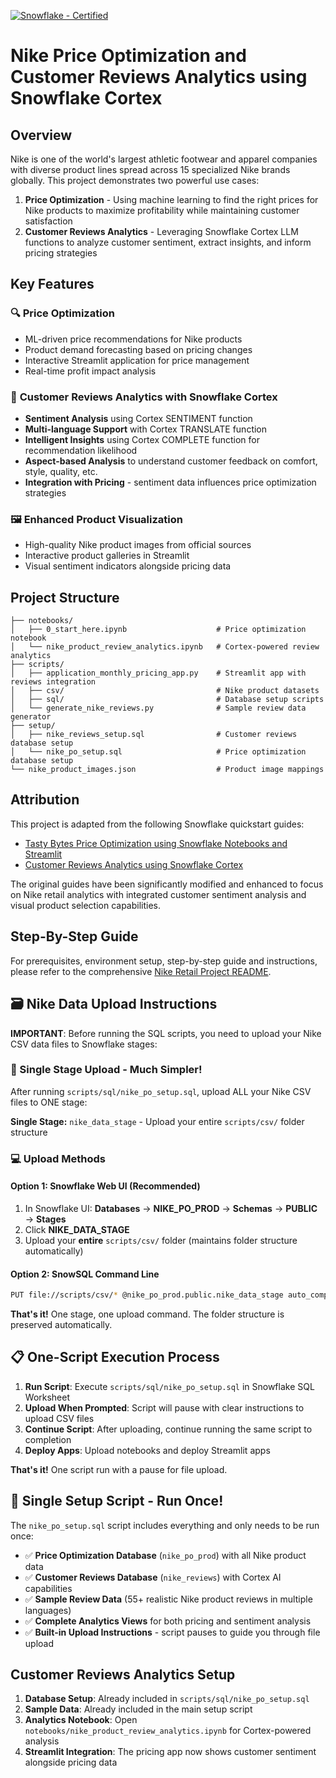 [![Snowflake - Certified](https://img.shields.io/badge/Snowflake-Certified-2ea44f?style=for-the-badge&logo=snowflake)](https://developers.snowflake.com/solutions/)

# Nike Price Optimization and Customer Reviews Analytics using Snowflake Cortex

## Overview
Nike is one of the world's largest athletic footwear and apparel companies with diverse product lines spread across 15 specialized Nike brands globally. This project demonstrates two powerful use cases:

1. **Price Optimization** - Using machine learning to find the right prices for Nike products to maximize profitability while maintaining customer satisfaction
2. **Customer Reviews Analytics** - Leveraging Snowflake Cortex LLM functions to analyze customer sentiment, extract insights, and inform pricing strategies

## Key Features

### 🔍 **Price Optimization**
- ML-driven price recommendations for Nike products
- Product demand forecasting based on pricing changes
- Interactive Streamlit application for price management
- Real-time profit impact analysis

### 💬 **Customer Reviews Analytics with Snowflake Cortex**
- **Sentiment Analysis** using Cortex SENTIMENT function
- **Multi-language Support** with Cortex TRANSLATE function  
- **Intelligent Insights** using Cortex COMPLETE function for recommendation likelihood
- **Aspect-based Analysis** to understand customer feedback on comfort, style, quality, etc.
- **Integration with Pricing** - sentiment data influences price optimization strategies

### 🖼️ **Enhanced Product Visualization**
- High-quality Nike product images from official sources
- Interactive product galleries in Streamlit
- Visual sentiment indicators alongside pricing data

## Project Structure

```
├── notebooks/
│   ├── 0_start_here.ipynb                    # Price optimization notebook
│   └── nike_product_review_analytics.ipynb   # Cortex-powered review analytics
├── scripts/
│   ├── application_monthly_pricing_app.py    # Streamlit app with reviews integration
│   ├── csv/                                  # Nike product datasets
│   ├── sql/                                  # Database setup scripts
│   └── generate_nike_reviews.py              # Sample review data generator
├── setup/
│   ├── nike_reviews_setup.sql                # Customer reviews database setup
│   └── nike_po_setup.sql                     # Price optimization database setup
└── nike_product_images.json                  # Product image mappings
```

## Attribution

This project is adapted from the following Snowflake quickstart guides:
- [Tasty Bytes Price Optimization using Snowflake Notebooks and Streamlit](https://quickstarts.snowflake.com/guide/tasty_bytes_price_optimization_using_snowflake_notebooks_and_streamlit/index.html?index=..%2F..index#0)
- [Customer Reviews Analytics using Snowflake Cortex](https://quickstarts.snowflake.com/guide/customer_reviews_analytics_using_snowflake_cortex/index.html?index=..%2F..index#0)

The original guides have been significantly modified and enhanced to focus on Nike retail analytics with integrated customer sentiment analysis and visual product selection capabilities.

## Step-By-Step Guide
For prerequisites, environment setup, step-by-step guide and instructions, please refer to the comprehensive [Nike Retail Project README](Nike_Retail_Project_README.ipynb).

## 🗃️ **Nike Data Upload Instructions**

**IMPORTANT**: Before running the SQL scripts, you need to upload your Nike CSV data files to Snowflake stages:

### **📁 Single Stage Upload - Much Simpler!**

After running `scripts/sql/nike_po_setup.sql`, upload ALL your Nike CSV files to ONE stage:

**Single Stage:** `nike_data_stage` - Upload your entire `scripts/csv/` folder structure

### **💻 Upload Methods**

#### **Option 1: Snowflake Web UI (Recommended)**
1. In Snowflake UI: **Databases** → **NIKE_PO_PROD** → **Schemas** → **PUBLIC** → **Stages**
2. Click **NIKE_DATA_STAGE**
3. Upload your **entire** `scripts/csv/` folder (maintains folder structure automatically)

#### **Option 2: SnowSQL Command Line**
```bash
PUT file://scripts/csv/* @nike_po_prod.public.nike_data_stage auto_compress=false recursive=true;
```

**That's it!** One stage, one upload command. The folder structure is preserved automatically.

## 📋 **One-Script Execution Process**

1. **Run Script**: Execute `scripts/sql/nike_po_setup.sql` in Snowflake SQL Worksheet
2. **Upload When Prompted**: Script will pause with clear instructions to upload CSV files
3. **Continue Script**: After uploading, continue running the same script to completion
4. **Deploy Apps**: Upload notebooks and deploy Streamlit apps

**That's it!** One script run with a pause for file upload.

## 🎯 **Single Setup Script - Run Once!**

The `nike_po_setup.sql` script includes everything and only needs to be run once:
- ✅ **Price Optimization Database** (`nike_po_prod`) with all Nike product data
- ✅ **Customer Reviews Database** (`nike_reviews`) with Cortex AI capabilities  
- ✅ **Sample Review Data** (55+ realistic Nike product reviews in multiple languages)
- ✅ **Complete Analytics Views** for both pricing and sentiment analysis
- ✅ **Built-in Upload Instructions** - script pauses to guide you through file upload

## Customer Reviews Analytics Setup

1. **Database Setup**: Already included in `scripts/sql/nike_po_setup.sql`
2. **Sample Data**: Already included in the main setup script
3. **Analytics Notebook**: Open `notebooks/nike_product_review_analytics.ipynb` for Cortex-powered analysis
4. **Streamlit Integration**: The pricing app now shows customer sentiment alongside pricing data
